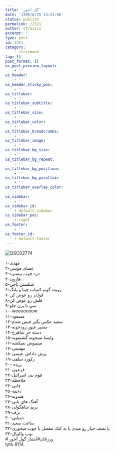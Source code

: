 ```yaml
---
title: 'گل آخور'
date: '1396/6/25 14:51:00'
status: publish
permalink: /2321
author: straxico
excerpt: ''
type: post
id: 2321
category:
    - strixmood
tag: []
post_format: []
us_post_preview_layout:
    - ''
us_header:
    - ''
us_header_sticky_pos:
    - ''
us_titlebar:
    - ''
us_titlebar_subtitle:
    - ''
us_titlebar_size:
    - ''
us_titlebar_color:
    - ''
us_titlebar_breadcrumbs:
    - ''
us_titlebar_image:
    - ''
us_titlebar_bg_size:
    - ''
us_titlebar_bg_repeat:
    - ''
us_titlebar_bg_position:
    - ''
us_titlebar_bg_parallax:
    - ''
us_titlebar_overlay_color:
    - ''
us_sidebar:
    - ''
us_sidebar_id:
    - default_sidebar
us_sidebar_pos:
    - right
us_footer:
    - ''
us_footer_id:
    - default-footer
---
```

![DSC02774](../../uploads/2016/08/DSC02774-300x225.jpg)

۱-مهدی  
۲-عصای موسی  
۳-درد چوب بیشتره  
۴-هارون  
۵-شکستن ناخن  
۶-رویت گونه کمیاب چیتا و پلنگ  
۷-فولدر رو عوض کن  
۸-فلش رو عوض کن  
۹-سی تا بزن جلو  
۱۰-wooooooow  
۱۱-مسعود  
۱۲-سعيد عكس بگیر خیس شدم  
۱۳-مسیر عبور رودخونه  
۱۴-دسته خر شاهرخ  
۱۵-وایسا صبحونه گشنمونه  
۱۶-مینیبوس نمیکشه  
۱۷-مهستی  
۱۸-پرش داداش عیسی  
۱۹-رکورد سلفی  
۲۰- زرده  
۲۱-فرعون  
۲۲-قوم بنی اسرائیل  
۲۳-ملاحظه  
۲۴-چایی  
۲۵-دخمه  
۲۶-هندونه  
۲۷-آهنگ های یانی  
۲۸-بریم شاهگولی  
۲۹-برف  
۳۰-دمپایی  
۳۱-ساعت سعید  
۳۲-یا نصف خیار رو میدی یا یه کتک مفصل با چوب میخوری  
۳۳-توپ والیبال  
\# ورزقان#آبشار گول آخور  
tyto 8114